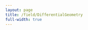 ```yaml
---
layout: page
title: /field/DifferentialGeometry
full-width: true
---
```



<div style=text-align: center>
<object type=image/svg+xml data=/svgs/DifferentialGeometry.txt.svg> </object>
</div>
